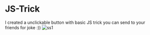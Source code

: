 # JS-Trick
I created a unclickable button with basic JS trick you can send to your friends for joke :))
![ss1](https://user-images.githubusercontent.com/80225142/218227164-a5830eb0-e66c-42fe-a7ef-b653ac421b54.png)
